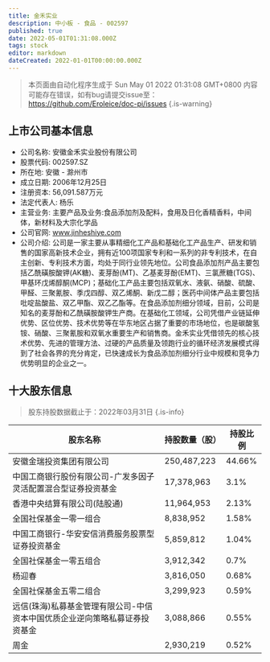 ```yaml
---
title: 金禾实业
description: 中小板 - 食品 - 002597
published: true
date: 2022-05-01T01:31:08.000Z
tags: stock
editor: markdown
dateCreated: 2022-01-01T00:00:00.000Z
---
```


> 本页面由自动化程序生成于 Sun May 01 2022 01:31:08 GMT+0800
> 内容可能存在错误，如有bug请提交issue至：https://github.com/Eroleice/doc-pi/issues
{.is-warning}

## 上市公司基本信息
- 公司名称: 安徽金禾实业股份有限公司
- 股票代码: 002597.SZ
- 所在地: 安徽 - 滁州市
- 成立日期: 2006年12月25日
- 注册资本: 56,091.587万元
- 法定代表人: 杨乐
- 主营业务: 主要产品及业务:食品添加剂及配料，食用及日化香精香料，中间体，新材料及大宗化学品
- 公司官网: www.jinheshiye.com
- 公司介绍: 公司是一家主要从事精细化工产品和基础化工产品生产、研发和销售的国家高新技术企业，拥有近100项国家专利和一系列的非专利技术，在自主创新、专利技术方面，均处于同行业领先地位。公司食品添加剂产品主要包括乙酰磺胺酸钾(AK糖)、麦芽酚(MT)、乙基麦芽酚(EMT)、三氯蔗糖(TGS)、甲基环戊烯醇酮(MCP)；基础化工产品主要包括双氧水、液氨、硝酸、硫酸、甲醛、三聚氰胺、季戊四醇、双乙烯酮、新戊二醇；医药中间体产品主要包括吡啶盐酸盐、双乙甲酯、双乙乙酯等。在食品添加剂细分领域，目前，公司是知名的麦芽酚和乙酰磺胺酸钾生产商。在基础化工领域，公司凭借产业链延伸优势、区位优势、技术优势等在华东地区占据了重要的市场地位，也是碳酸氢铵、硝酸、三聚氰胺和双氧水重要生产和销售商。金禾实业凭借领先的核心技术优势、先进的管理方法、过硬的产品质量及领跑行业的循环经济发展模式得到了社会各界的充分肯定，已快速成长为食品添加剂细分行业中规模和竞争力优势明显的企业之一。


## 十大股东信息
> 股东持股数据截止于：2022年03月31日
{.is-info}

| 股东名称 | 持股数量（股） | 持股比例 |
| --- | --- | --- |
| 安徽金瑞投资集团有限公司 | 250,487,223 | 44.66% |
| 中国工商银行股份有限公司-广发多因子灵活配置混合型证券投资基金 | 17,378,963 | 3.1% |
| 香港中央结算有限公司(陆股通) | 11,964,953 | 2.13% |
| 全国社保基金一零一组合 | 8,838,952 | 1.58% |
| 中国工商银行-华安安信消费服务股票型证券投资基金 | 5,859,812 | 1.04% |
| 全国社保基金一零五组合 | 3,912,342 | 0.7% |
| 杨迎春 | 3,816,050 | 0.68% |
| 全国社保基金五零二组合 | 3,299,923 | 0.59% |
| 远信(珠海)私募基金管理有限公司-中信资本中国优质企业逆向策略私募证券投资基金 | 3,088,866 | 0.55% |
| 周金 | 2,930,219 | 0.52% |





